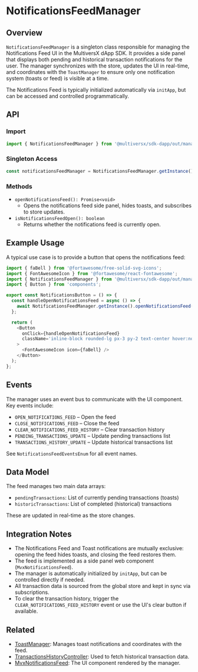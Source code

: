 # NotificationsFeedManager

## Overview

`NotificationsFeedManager` is a singleton class responsible for managing the Notifications Feed UI in the MultiversX dApp SDK. It provides a side panel that displays both pending and historical transaction notifications for the user. The manager synchronizes with the store, updates the UI in real-time, and coordinates with the `ToastManager` to ensure only one notification system (toasts or feed) is visible at a time.

The Notifications Feed is typically initialized automatically via `initApp`, but can be accessed and controlled programmatically.

## API

### Import
```typescript
import { NotificationsFeedManager } from '@multiversx/sdk-dapp/out/managers/NotificationsFeedManager/NotificationsFeedManager';
```

### Singleton Access
```typescript
const notificationsFeedManager = NotificationsFeedManager.getInstance();
```

### Methods
- `openNotificationsFeed(): Promise<void>`
  - Opens the notifications feed side panel, hides toasts, and subscribes to store updates.
- `isNotificationsFeedOpen(): boolean`
  - Returns whether the notifications feed is currently open.

## Example Usage

A typical use case is to provide a button that opens the notifications feed:

```typescript
import { faBell } from '@fortawesome/free-solid-svg-icons';
import { FontAwesomeIcon } from '@fortawesome/react-fontawesome';
import { NotificationsFeedManager } from '@multiversx/sdk-dapp/out/managers/NotificationsFeedManager/NotificationsFeedManager';
import { Button } from 'components';

export const NotificationsButton = () => {
  const handleOpenNotificationsFeed = async () => {
    await NotificationsFeedManager.getInstance().openNotificationsFeed();
  };

  return (
    <Button
      onClick={handleOpenNotificationsFeed}
      className='inline-block rounded-lg px-3 py-2 text-center hover:no-underline my-0 text-gray-600 hover:bg-slate-100 mx-0'
    >
      <FontAwesomeIcon icon={faBell} />
    </Button>
  );
};
```

## Events

The manager uses an event bus to communicate with the UI component. Key events include:
- `OPEN_NOTIFICATIONS_FEED` – Open the feed
- `CLOSE_NOTIFICATIONS_FEED` – Close the feed
- `CLEAR_NOTIFICATIONS_FEED_HISTORY` – Clear transaction history
- `PENDING_TRANSACTIONS_UPDATE` – Update pending transactions list
- `TRANSACTIONS_HISTORY_UPDATE` – Update historical transactions list

See `NotificationsFeedEventsEnum` for all event names.

## Data Model

The feed manages two main data arrays:
- `pendingTransactions`: List of currently pending transactions (toasts)
- `historicTransactions`: List of completed (historical) transactions

These are updated in real-time as the store changes.

## Integration Notes

- The Notifications Feed and Toast notifications are mutually exclusive: opening the feed hides toasts, and closing the feed restores them.
- The feed is implemented as a side panel web component (`MvxNotificationsFeed`).
- The manager is automatically initialized by `initApp`, but can be controlled directly if needed.
- All transaction data is sourced from the global store and kept in sync via subscriptions.
- To clear the transaction history, trigger the `CLEAR_NOTIFICATIONS_FEED_HISTORY` event or use the UI's clear button if available.

## Related
- [ToastManager](../ToastManager): Manages toast notifications and coordinates with the feed.
- [TransactionsHistoryController](../../controllers/TransactionsHistoryController/TransactionsHistoryController.ts): Used to fetch historical transaction data.
- [MvxNotificationsFeed](https://github.com/multiversx/mx-sdk-dapp-ui): The UI component rendered by the manager.
